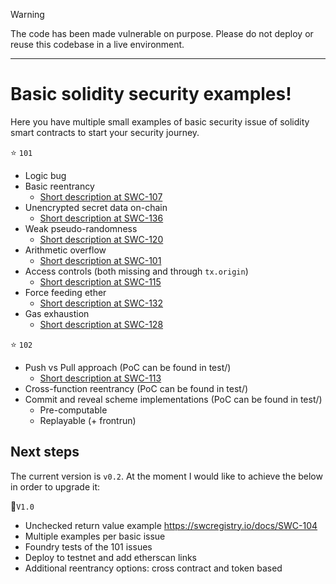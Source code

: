 > [!WARNING]
> The code has been made vulnerable on purpose. Please do not deploy or reuse this codebase in a live environment.

---

# Basic solidity security examples!

Here you have multiple small examples of basic security issue of solidity smart contracts to start your security journey. 


:star: `101`

- Logic bug
- Basic reentrancy 
	- [Short description at SWC-107](https://swcregistry.io/docs/SWC-107)
- Unencrypted secret data on-chain 
	- [Short description at SWC-136](https://swcregistry.io/docs/SWC-136)
- Weak pseudo-randomness 
	- [Short description at SWC-120](https://swcregistry.io/docs/SWC-120)
- Arithmetic overflow 
	- [Short description at SWC-101](https://swcregistry.io/docs/SWC-101)
- Access controls (both missing and through `tx.origin`) 
	- [Short description at SWC-115](https://swcregistry.io/docs/SWC-115)
- Force feeding ether 
	- [Short description at SWC-132](https://swcregistry.io/docs/SWC-132)
- Gas exhaustion 
	- [Short description at SWC-128](https://swcregistry.io/docs/SWC-128)


:star: `102`

- Push vs Pull approach (PoC can be found in test/)  
	- [Short description at SWC-113](https://swcregistry.io/docs/SWC-113)
- Cross-function reentrancy (PoC can be found in test/)
- Commit and reveal scheme implementations (PoC can be found in test/)
	- Pre-computable 
	- Replayable (+ frontrun)


## Next steps

The current version is `v0.2`. At the moment I would like to achieve the below in order to upgrade it:

:pushpin:`V1.0`

- Unchecked return value example https://swcregistry.io/docs/SWC-104
- Multiple examples per basic issue
- Foundry tests of the 101 issues
- Deploy to testnet and add etherscan links
- Additional reentrancy options: cross contract and token based
